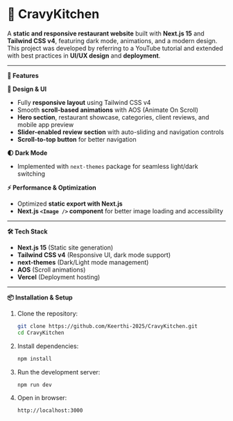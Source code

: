 # 🍴 CravyKitchen  

A **static and responsive restaurant website** built with **Next.js 15** and **Tailwind CSS v4**, featuring dark mode, animations, and a modern design.  
This project was developed by referring to a YouTube tutorial and extended with best practices in **UI/UX design** and **deployment**.  

---

**🚀 Features**  

**🎨 Design & UI**  
- Fully **responsive layout** using Tailwind CSS v4  
- Smooth **scroll-based animations** with AOS (Animate On Scroll)  
- **Hero section**, restaurant showcase, categories, client reviews, and mobile app preview  
- **Slider-enabled review section** with auto-sliding and navigation controls  
- **Scroll-to-top button** for better navigation  

**🌓 Dark Mode**  
- Implemented with `next-themes` package for seamless light/dark switching  

**⚡ Performance & Optimization**  
- Optimized **static export with Next.js**  
- **Next.js `<Image />` component** for better image loading and accessibility  

---

**🛠️ Tech Stack**  
- **Next.js 15** (Static site generation)  
- **Tailwind CSS v4** (Responsive UI, dark mode support)  
- **next-themes** (Dark/Light mode management)  
- **AOS** (Scroll animations)  
- **Vercel** (Deployment hosting)  

---

**📦 Installation & Setup**  

1. Clone the repository:  
   ```bash
   git clone https://github.com/Keerthi-2025/CravyKitchen.git
   cd CravyKitchen


2. Install dependencies:
   ```bash
   npm install


3. Run the development server:
   ```bash
   npm run dev

4. Open in browser:
   ```bash
   http://localhost:3000





